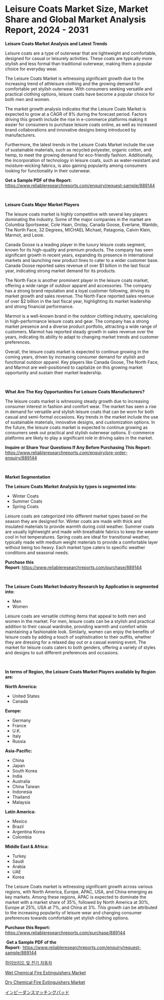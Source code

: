 <p><h1>Leisure Coats Market Size, Market Share and Global Market Analysis Report, 2024 - 2031</h1></p><p><strong>Leisure Coats Market Analysis and Latest Trends</strong></p>
<p><p>Leisure coats are a type of outerwear that are lightweight and comfortable, designed for casual or leisurely activities. These coats are typically more stylish and less formal than traditional outerwear, making them a popular choice for everyday wear.</p><p>The Leisure Coats Market is witnessing significant growth due to the increasing trend of athleisure clothing and the growing demand for comfortable yet stylish outerwear. With consumers seeking versatile and practical clothing options, leisure coats have become a popular choice for both men and women.</p><p>The market growth analysis indicates that the Leisure Coats Market is expected to grow at a CAGR of 8% during the forecast period. Factors driving this growth include the rise in e-commerce platforms making it easier for consumers to purchase leisure coats online, as well as increased brand collaborations and innovative designs being introduced by manufacturers.</p><p>Furthermore, the latest trends in the Leisure Coats Market include the use of sustainable materials, such as recycled polyester, organic cotton, and hemp, to meet the growing demand for eco-friendly fashion. Additionally, the incorporation of technology in leisure coats, such as water-resistant and moisture-wicking fabrics, is also gaining popularity among consumers looking for functionality in their outerwear.</p></p>
<p><strong>Get a Sample PDF of the Report:&nbsp;</strong> <a href="https://www.reliableresearchreports.com/enquiry/request-sample/889144">https://www.reliableresearchreports.com/enquiry/request-sample/889144</a></p>
<p>&nbsp;</p>
<p><strong>Leisure Coats Major Market Players</strong></p>
<p><p>The leisure coats market is highly competitive with several key players dominating the industry. Some of the major companies in the market are Columbia Sportswear, Cole Haan, Orolay, Canada Goose, Everlane, Wantdo, The North Face, 32 Degrees, MICHAEL Michael, Patagonia, Calvin Klein, Marmot, and Leoie.</p><p>Canada Goose is a leading player in the luxury leisure coats segment, known for its high-quality and premium products. The company has seen significant growth in recent years, expanding its presence in international markets and launching new product lines to cater to a wider customer base. Canada Goose reported sales revenue of over $1 billion in the last fiscal year, indicating strong market demand for its products.</p><p>The North Face is another prominent player in the leisure coats market, offering a wide range of outdoor apparel and accessories. The company has a strong brand reputation and a loyal customer following, driving its market growth and sales revenue. The North Face reported sales revenue of over $2 billion in the last fiscal year, highlighting its market leadership and strong financial performance.</p><p>Marmot is a well-known brand in the outdoor clothing industry, specializing in high-performance leisure coats and gear. The company has a strong market presence and a diverse product portfolio, attracting a wide range of customers. Marmot has reported steady growth in sales revenue over the years, indicating its ability to adapt to changing market trends and customer preferences.</p><p>Overall, the leisure coats market is expected to continue growing in the coming years, driven by increasing consumer demand for stylish and functional outdoor apparel. Key players like Canada Goose, The North Face, and Marmot are well-positioned to capitalize on this growing market opportunity and sustain their market leadership.</p></p>
<p>&nbsp;</p>
<p><strong>What Are The Key Opportunities For Leisure Coats Manufacturers?</strong></p>
<p><p>The leisure coats market is witnessing steady growth due to increasing consumer interest in fashion and comfort wear. The market has seen a rise in demand for versatile and stylish leisure coats that can be worn for both casual and semi-formal occasions. Key trends in the market include the use of sustainable materials, innovative designs, and customization options. In the future, the leisure coats market is expected to continue growing as consumers seek out practical and stylish outerwear options. E-commerce platforms are likely to play a significant role in driving sales in the market.</p></p>
<p><strong>Inquire or Share Your Questions If Any Before Purchasing This Report:</strong> <a href="https://www.reliableresearchreports.com/enquiry/pre-order-enquiry/889144">https://www.reliableresearchreports.com/enquiry/pre-order-enquiry/889144</a></p>
<p>&nbsp;</p>
<p><strong>Market Segmentation</strong></p>
<p><strong>The Leisure Coats Market Analysis by types is segmented into:</strong></p>
<p><ul><li>Winter Coats</li><li>Summer Coats</li><li>Spring Coats</li></ul></p>
<p><p>Leisure coats are categorized into different market types based on the season they are designed for. Winter coats are made with thick and insulated materials to provide warmth during cold weather. Summer coats are usually lightweight and made with breathable fabrics to keep the wearer cool in hot temperatures. Spring coats are ideal for transitional weather, typically made with medium weight materials to provide a comfortable layer without being too heavy. Each market type caters to specific weather conditions and seasonal needs.</p></p>
<p><strong>Purchase this Report:&nbsp;</strong><a href="https://www.reliableresearchreports.com/purchase/889144">https://www.reliableresearchreports.com/purchase/889144</a></p>
<p>&nbsp;</p>
<p><strong>The Leisure Coats Market Industry Research by Application is segmented into:</strong></p>
<p><ul><li>Men</li><li>Women</li></ul></p>
<p><p>Leisure coats are versatile clothing items that appeal to both men and women in the market. For men, leisure coats can be a stylish and practical addition to their casual wardrobe, providing warmth and comfort while maintaining a fashionable look. Similarly, women can enjoy the benefits of leisure coats by adding a touch of sophistication to their outfits, whether they are dressing for a relaxed day out or a casual evening event. The market for leisure coats caters to both genders, offering a variety of styles and designs to suit different preferences and occasions.</p></p>
<p>&nbsp;</p>
<p><strong>In terms of Region, the Leisure Coats Market Players available by Region are:</strong></p>
<p>
    <p> <strong> North America: </strong>
        <ul>
            <li>United States</li>
            <li>Canada</li>
        </ul>
        </p> 
    <p> <strong> Europe: </strong>
        <ul>
            <li>Germany</li>
            <li>France</li>
            <li>U.K.</li>
            <li>Italy</li>
            <li>Russia</li>
        </ul>
        </p> 
    <p> <strong> Asia-Pacific: </strong>
        <ul>
            <li>China</li>
            <li>Japan</li>
            <li>South Korea</li>
            <li>India</li>
            <li>Australia</li>
            <li>China Taiwan</li>
            <li>Indonesia</li>
            <li>Thailand</li>
            <li>Malaysia</li>
        </ul>
        </p> 
    <p> <strong> Latin America: </strong>
        <ul>
            <li>Mexico</li>
            <li>Brazil</li>
            <li>Argentina Korea</li>
            <li>Colombia</li>
        </ul>
        </p> 
    <p> <strong> Middle East & Africa: </strong>
        <ul>
            <li>Turkey</li>
            <li>Saudi</li>
            <li>Arabia</li>
            <li>UAE</li>
            <li>Korea</li>
        </ul>
    </p>
    </p>
<p><p>The Leisure Coats market is witnessing significant growth across various regions, with North America, Europe, APAC, USA, and China emerging as key markets. Among these regions, APAC is expected to dominate the market with a market share of 35%, followed by North America at 30%, Europe at 25%, USA at 7%, and China at 3%. This growth can be attributed to the increasing popularity of leisure wear and changing consumer preferences towards comfortable yet stylish clothing options.</p></p>
<p><strong>Purchase this Report: </strong><a href="https://www.reliableresearchreports.com/purchase/889144">https://www.reliableresearchreports.com/purchase/889144</a></p>
<p>&nbsp;<strong>Get a Sample PDF of the Report:&nbsp;&nbsp;</strong><a href="https://www.reliableresearchreports.com/enquiry/request-sample/889144">https://www.reliableresearchreports.com/enquiry/request-sample/889144</a></p>
<p><strong></strong></p>
<p><p><a href="https://medium.com/@waynewood21/%ED%95%98%EC%9D%B4%EB%B8%8C%EB%A6%AC%EB%93%9C-%EB%B0%8F-%EC%A0%84%EA%B8%B0-%EC%9E%90%EB%8F%99%EC%B0%A8-%EC%8B%9C%EC%9E%A5-%EC%8B%9C%EC%9E%A5-cagr-%EC%8B%9C%EC%9E%A5-%EB%8F%99%ED%96%A5-%EB%B0%8F-%EC%84%B1%EC%9E%A5-%EC%A0%84%EB%9E%B5%EC%97%90-%EB%8C%80%ED%95%9C-%ED%86%B5%EC%B0%B0%EB%A0%A5-60265743e395">하이브리드 및 전기 자동차</a></p><p><a href="https://github.com/johnbach50/Market-Research-Report-List-2/blob/main/wet-chemical-fire-extinguishers-market.md">Wet Chemical Fire Extinguishers Market</a></p><p><a href="https://github.com/pjcfca/Market-Research-Report-List-1/blob/main/dry-chemical-fire-extinguishers-market.md">Dry Chemical Fire Extinguishers Market</a></p><p><a href="https://medium.com/@lillianamurazik2023/%E3%82%A4%E3%83%B3%E3%83%94%E3%83%BC%E3%83%80%E3%83%B3%E3%82%B9%E6%95%B4%E5%90%88%E3%83%91%E3%83%83%E3%83%89%E5%B8%82%E5%A0%B4%E3%81%AE%E3%83%88%E3%83%AC%E3%83%B3%E3%83%89%E3%81%A8%E5%B8%82%E5%A0%B4%E5%88%86%E6%9E%90%E3%81%AF-2024%E5%B9%B4%E3%81%8B%E3%82%892031%E5%B9%B4%E3%81%BE%E3%81%A7%E3%81%AE%E4%BA%88%E6%B8%AC%E3%81%95%E3%82%8C%E3%81%A6%E3%81%84%E3%81%BE%E3%81%99-7a328f9d5d14">インピーダンスマッチングパッド</a></p></p>